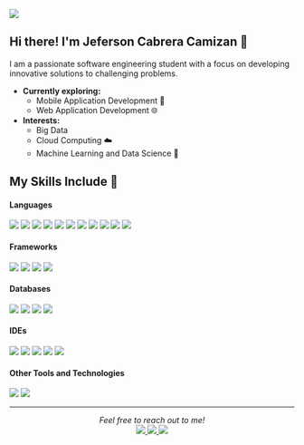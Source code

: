 ![](https://komarev.com/ghpvc/?username=Jeferson11C)

## Hi there! I'm Jeferson Cabrera Camizan 👋

I am a passionate software engineering student with a focus on developing innovative solutions to challenging problems. 

- **Currently exploring:**
  - Mobile Application Development 📱
  - Web Application Development 🌐
- **Interests:**  
  - Big Data  
  - Cloud Computing ☁️  
  - Machine Learning and Data Science 🤖

## My Skills Include 🚀

<h4> Languages </h4>
<span> 
  <img src="https://img.shields.io/badge/HTML5-E34F26?style=for-the-badge&logo=html5&logoColor=white">
  <img src="https://img.shields.io/badge/CSS3-1572B6?style=for-the-badge&logo=css3&logoColor=white">
  <img src="https://img.shields.io/badge/JavaScript-F7DF1E?style=for-the-badge&logo=javascript&logoColor=black">
  <img src="https://img.shields.io/badge/TypeScript-007ACC?style=for-the-badge&logo=typescript&logoColor=white">
  <img src="https://img.shields.io/badge/Java-ED8B00?style=for-the-badge&logo=java&logoColor=white">
  <img src="https://img.shields.io/badge/C-00599C?style=for-the-badge&logo=c&logoColor=white">
  <img src="https://img.shields.io/badge/C++-00599C?style=for-the-badge&logo=c%2B%2B&logoColor=white">
  <img src="https://img.shields.io/badge/Python-3776AB?style=for-the-badge&logo=python&logoColor=white">
  <img src="https://img.shields.io/badge/Flutter-02569B?style=for-the-badge&logo=flutter&logoColor=white">
  <img src="https://img.shields.io/badge/Dart-0175C2?style=for-the-badge&logo=dart&logoColor=white">
  <img src="https://img.shields.io/badge/Kotlin-0095D5?style=for-the-badge&logo=kotlin&logoColor=white">
</span>

<h4> Frameworks </h4>
<span>
  <img src="https://img.shields.io/badge/Spring%20Boot-6DB33F?style=for-the-badge&logo=springboot&logoColor=white">
  <img src="https://img.shields.io/badge/Angular-DD0031?style=for-the-badge&logo=angular&logoColor=white">
  <img src="https://img.shields.io/badge/React-61DAFB?style=for-the-badge&logo=react&logoColor=black">
  <img src="https://img.shields.io/badge/PrimeVue-4FC08D?style=for-the-badge&logo=vue.js&logoColor=white">
</span>

<h4> Databases </h4>
<span>
  <img src="https://img.shields.io/badge/MySQL-00000F?style=for-the-badge&logo=mysql&logoColor=white">
  <img src="https://img.shields.io/badge/MongoDB-47A248?style=for-the-badge&logo=mongodb&logoColor=white">
  <img src="https://img.shields.io/badge/SQLite-003B57?style=for-the-badge&logo=sqlite&logoColor=white">
  <img src="https://img.shields.io/badge/MySQL%20Workbench-00758F?style=for-the-badge&logo=mysql&logoColor=white">
</span>

<h4> IDEs </h4>
<span>
  <img src="https://img.shields.io/badge/IntelliJ%20IDEA-000000?style=for-the-badge&logo=intellij-idea&logoColor=white">
  <img src="https://img.shields.io/badge/VS%20Code-0078D4?style=for-the-badge&logo=visual%20studio%20code&logoColor=white">
  <img src="https://img.shields.io/badge/WebStorm-000000?style=for-the-badge&logo=webstorm&logoColor=white">
  <img src="https://img.shields.io/badge/Rider-000000?style=for-the-badge&logo=rider&logoColor=white">
  <img src="https://img.shields.io/badge/Android%20Studio-3DDC84?style=for-the-badge&logo=android-studio&logoColor=white">
</span>

<h4> Other Tools and Technologies </h4>
<span>
  <img src="https://img.shields.io/badge/Git-F05032?style=for-the-badge&logo=git&logoColor=white">
  <img src="https://img.shields.io/badge/Docker-2496ED?style=for-the-badge&logo=docker&logoColor=white">
</span>

---

<p align="center">
   <i>Feel free to reach out to me!</i>
   <br>
   <a href="https://www.linkedin.com/in/jeferson-cabrera/" target="_blank">
      <img src="https://img.shields.io/badge/-LinkedIn-0077B5?style=for-the-badge&logo=linkedin&logoColor=white">
   </a>
  
  <a href="mailto:jcabreracamizan@gmail.com?subject=Hola Jeferson!&body=Me gustaría hablar contigo sobre..." target="_blank">
   <img src="https://img.shields.io/badge/-Gmail-D14836?style=for-the-badge&logo=gmail&logoColor=white">
  </a>

   <a href="https://wa.me/51986272222" target="_blank">
      <img src="https://img.shields.io/badge/-WhatsApp-25D366?style=for-the-badge&logo=whatsapp&logoColor=white">
   </a>
</p>
